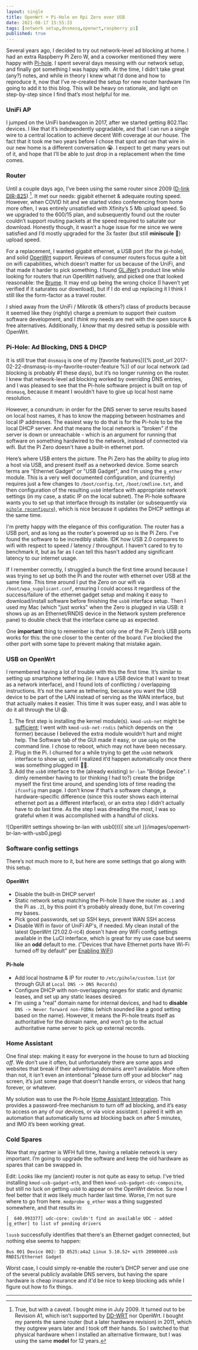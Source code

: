 ```yaml
---
layout: single
title: OpenWrt + Pi-Hole on Rpi Zero over USB
date: 2021-08-17 15:55:33
tags: [network setup,dnsmasq,openwrt,raspberry pi]
published: true
---
```


Several years ago, I decided to try out network-level ad blocking at home. I had an extra Raspberry Pi Zero W, and a coworker mentioned they were happy with [Pi-hole](https://pi-hole.net). I spent several days messing with our network setup, and finally got something I was happy with. At the time, I didn’t take great (any?) notes, and while in theory I knew what I’d done and how to reproduce it, now that I’ve re-created the setup for new router hardware I’m going to add it to this blog. This will be heavy on rationale, and light on step-by-step since I find that’s most helpful for me.

### UniFi AP
I jumped on the UniFi bandwagon in 2017, after we started getting 802.11ac devices. I like that it’s independently upgradable, and that I can run a single wire to a central location to achieve decent Wifi coverage at our house. The fact that it took me two years before I chose that spot and ran that wire in our new home is a different conversation 😭. I expect to get many years out of it, and hope that I’ll be able to just drop in a replacement when the time comes.

### Router
Until a couple days ago, I’ve been using the same router since 2009 ([D-link DIR-825](https://openwrt.org/toh/d-link/dir-825)) [^1]. It met our needs: gigabit ethernet & adequate routing speed. However, when COVID hit and we started video conferencing from home more often, I was entirely unsatisfied with Xfinity’s 5 Mb upload speed. So we upgraded to the 600/15 plan, and subsequently found out the router couldn’t support routing packets at the speed required to saturate our download. Honestly though, it wasn’t a huge issue for me since we were satisfied and I’d mostly upgraded for the 3x faster (but still **miniscule** 🤬) upload speed.

For a replacement, I wanted gigabit ethernet, a USB port (for the pi-hole), and solid [OpenWrt](https://openwrt.org) support. Reviews of consumer routers focus quite a bit on wifi capabilities, which doesn’t matter for us because of the UniFi, and that made it harder to pick something. I found [GL.iNet](https://www.gl-inet.com)’s product line while looking for routers that run OpenWrt natively, and picked one that looked reasonable: the [Brume](https://www.gl-inet.com/products/gl-mv1000/). It may end up being the wrong choice (I haven’t yet verified if it saturates our download), but if I do end up replacing it I think I still like the form-factor as a travel router.

I shied away from the UniFi / Mikrotik (& others?) class of products because it seemed like they (rightly) charge a premium to support their custom software development, and I _think_ my needs are met with the open source & free alternatives. Additionally, I _know_ that my desired setup is possible with OpenWrt.

### Pi-Hole: Ad Blocking, DNS & DHCP
It is still true that `dnsmasq` is one of my [favorite features]({% post_url 2017-02-22-dnsmasq-is-my-favorite-router-feature %}) of our local network (ad blocking is probably #1 these days), but it’s no longer running on the router. I knew that network-level ad blocking worked by overriding DNS entries, and I was pleased to see that the Pi-hole software project is built on top of `dnsmasq`, because it meant I wouldn’t have to give up local host name resolution.

However, a conundrum: in order for the DNS server to serve results based on local host names, it has to know the mapping between hostnames and local IP addresses. The easiest way to do that is for the Pi-hole to be the local DHCP server. And that means the local network is "broken" if the server is down or unreachable - which is an argument for running that software on something hardwired to the network, instead of connected via wifi. But the Pi Zero doesn't have a built-in ethernet port.

Here’s where USB enters the picture. The Pi Zero has the ability to plug into a host via USB, and present itself as a networked device. Some search terms are "Ethernet Gadget" or "USB Gadget", and I'm using the `g_ether` module. This is a very well documented configuration, and (currently) requires just a few changes to `/boot/config.txt`, `/boot/cmdline.txt`, and then configuration of the resulting `usb0` interface with appropriate network settings (in my case, a static IP on the local subnet). The Pi-hole software wants you to set up that interface through its installer (or subsequently via [`pihole reconfigure`](https://docs.pi-hole.net/core/pihole-command/#reconfigure)), which is nice because it updates the DHCP settings at the same time.

I'm pretty happy with the elegance of this configuration. The router has a USB port, and as long as the router's powered up so is the Pi Zero. I've found the software to be incredibly stable. IDK how USB 2.0 compares to wifi with respect to speed / latency / throughput. I haven't cared to try to benchmark it, but as far as I can tell this hasn't added any significant latency to our internet usage.

If I remember correctly, I struggled a bunch the first time around because I was trying to set up both the Pi and the router with ethernet over USB at the same time. This time around I put the Zero on our wifi via `/boot/wpa_supplicant.conf`, ensuring I could access it regardless of the success/failure of the ethernet gadget setup and making it easy to download/install software before finishing the `usb0` interface setup. Then I used my Mac (which "just works" when the Zero is plugged in via USB: it shows up as an Ethernet/RNDIS device in the Network system preference pane) to double check that the interface came up as expected.

One **important** thing to remember is that only one of the Pi Zero’s USB ports works for this: the one closer to the center of the board. I’ve blocked the other port with some tape to prevent making that mistake again.

### USB on OpenWrt
I remembered having a lot of trouble with this the first time. It’s similar to setting up smartphone tethering (ie: I have a USB device that I want to treat as a network interface), and I found lots of conflicting / overlapping instructions. It’s not the same as tethering, because you want the USB device to be part of the LAN instead of serving as the WAN interface, but that actually makes it easier. This time it was super easy, and I was able to do it all through the UI 😱.

1. The first step is installing the kernel module(s). `kmod-usb-net` might be [sufficient](https://openwrt.org/docs/guide-user/network/wan/smartphone.usb.reverse.tethering); I went with `kmod-usb-net-rndis` (which depends on the former) because I believed the extra module wouldn’t hurt and might help. The Software tab of the GUI made it easy, or use `opkg` on the command line. I chose to reboot, which may not have been necessary.
2. Plug in the Pi. I churned for a while trying to get the `usb0` network interface to show up, until I realized it’d happen automatically once there was something plugged in 🤦‍♂️.
3. Add the `usb0` interface to the (already existing) `br-lan` "Bridge Device". I dimly remember having to (or thinking I had to?) create the bridge myself the first time around, and spending lots of time reading the `ifconfig` man page. I don’t know if that’s a software change, a hardware-specific difference (since this router shows each internal ethernet port as a different interface), or an extra step I didn’t actually have to do last time. As the step I was dreading the most, I was so grateful when it was accomplished with a handful of clicks.

![OpenWrt settings showing br-lan with usb0]({{ site.url }}/images/openwrt-br-lan-with-usb0.jpeg)

### Software config settings
There’s not much more to it, but here are some settings that go along with this setup.

#### OpenWrt
* Disable the built-in DHCP server!
* Static network setup matching the Pi-hole (I have the router as `.1` and the Pi as `.2`), by this point it's probably already done, but I'm covering my bases.
* Pick good passwords, set up SSH keys, prevent WAN SSH access
* Disable Wifi in favor of UniFi AP's, if needed. My clean install of the latest OpenWrt (21.02.0-rc4) doesn't have *any* WiFi config settings available in the LuCI interface, which is great for my use case but seems like an **odd** default to me. ("Devices that have Ethernet ports have Wi-Fi turned off by default" per [Enabling WiFi](https://openwrt.org/docs/guide-quick-start/basic_wifi))

#### Pi-hole
* Add local hostname & IP for router to `/etc/pihole/custom.list` (or through GUI at `Local DNS -> DNS Records`)
* Configure DHCP with non-overlapping ranges for static and dynamic leases, and set up any static leases desired.
* I’m using a "real" domain name for internal devices, and had to **disable** `DNS -> Never forward non-FQDNs` (which sounded like a good setting based on the name). However, it means the Pi-hole treats itself as authoritative for the domain name, and won’t go to the actual authoritative name server to pick up external records.

### Home Assistant
One final step: making it easy for everyone in the house to turn ad blocking *off*. We don’t use it often, but unfortunately there are some apps and websites that break if their advertising domains aren’t available. More often than not, it isn’t even an intentional "please turn off your ad blocker" nag screen, it’s just some page that doesn’t handle errors, or videos that hang forever, or whatever.

My solution was to use the Pi-hole [Home Assistant Integration](https://www.home-assistant.io/integrations/pi_hole/). This provides a password-free mechanism to turn off ad blocking, and it’s easy to access on any of our devices, or via voice assistant. I paired it with an automation that automatically turns ad blocking back on after 5 minutes, and IMO it’s been working great.

### Cold Spares
Now that my partner is WFH full time, having a reliable network is very important. I’m going to upgrade the software and keep the old hardware as spares that can be swapped in.

Edit: Looks like my (ancient) router is not quite as easy to setup. I've tried installing `kmod-usb-gadget-eth`, and then `kmod-usb-gadget-cdc-composite`, but still no luck on getting `usb0` to appear on the OpenWrt device. So now I feel better that it *was* likely much harder last time.
Worse, I'm not sure where to go from here. `modprobe g_ether` was a thing suggested somewhere, and that results in:
```
[  640.993377] udc-core: couldn't find an available UDC - added [g_ether] to list of pending drivers
```

`lsusb` successfully identifies that there's an Ethernet gadget connected, but nothing else seems to happen:
```
Bus 001 Device 002: ID 0525:a4a2 Linux 5.10.52+ with 20980000.usb RNDIS/Ethernet Gadget
```

Worst case, I could simply re-enable the router’s DHCP server and use one of the several publicly available DNS servers, but having the spare hardware is cheap insurance and it'd be nice to keep blocking ads while I figure out how to fix things.

----

[^1]: True, but with a caveat. I bought mine in July 2009. It turned out to be Revision A1, which isn’t supported by [DD-WRT](https://wiki.dd-wrt.com/wiki/index.php/D-Link_DIR-825) nor OpenWrt. I bought my parents the same router (but a later hardware revision) in 2011, which they outgrew years later and I took off their hands. So I switched to that physical hardware when I installed an alternative firmware, but I was using the same **model** for 12 years.

